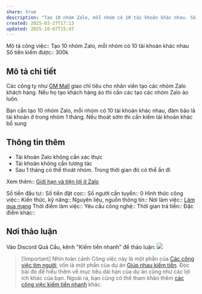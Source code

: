 ```yaml
---
share: true
description: "Tạo 10 nhóm Zalo, mỗi nhóm có 10 tài khoản khác nhau. Số tiền kiếm được: 300k"
created: 2025-03-27T17:13
updated: 2025-10-07T15:47
---
```

Mô tả công việc:: Tạo 10 nhóm Zalo, mỗi nhóm có 10 tài khoản khác nhau
Số tiền kiếm được:: 300k

## Mô tả chi tiết
Các công ty như [GM Mall](../../../../T%C3%ACnh%20h%C3%ACnh%20%E1%BB%9F%20Vi%E1%BB%87t%20Nam/Ng%C3%A0nh%20ngh%E1%BB%81%20c%E1%BB%A5%20th%E1%BB%83/T%C3%A0i%20ch%C3%ADnh/S%C3%A0n%20th%C6%B0%C6%A1ng%20m%E1%BA%A1i%20%C4%91i%E1%BB%87n%20t%E1%BB%AD/GM%20Mall/Nh%C3%A2n%20s%E1%BB%B1/Ch%C3%ADnh%20s%C3%A1ch%20cho%20nh%C3%A2n%20vi%C3%AAn.md) giao chỉ tiêu cho nhân viên tạo các nhóm Zalo khách hàng. Nếu họ tạo khách hàng ảo thì cần các tạo các nhóm Zalo ảo luôn.

Bạn cần tạo 10 nhóm Zalo, mỗi nhóm có 10 tài khoản khác nhau, đảm bảo là tài khoản ở trong nhóm 1 tháng. Nếu thoát sớm thì cần kiếm tài khoản khác bổ sung

## Thông tin thêm
- Tài khoản Zalo không cần xác thực
- Tài khoản không cần tương tác
- Sau 1 tháng có thể thoát nhóm. Trong thời gian đó có thể ẩn đi

Xem thêm:: [Giới hạn và tiện lợi ở Zalo](../../../../T%C3%ACnh%20h%C3%ACnh%20%E1%BB%9F%20Vi%E1%BB%87t%20Nam/Ng%C3%A0nh%20ngh%E1%BB%81%20c%E1%BB%A5%20th%E1%BB%83/Vi%E1%BB%85n%20th%C3%B4ng/Zalo/Gi%E1%BB%9Bi%20h%E1%BA%A1n%20v%C3%A0%20ti%E1%BB%87n%20l%E1%BB%A3i%20%E1%BB%9F%20Zalo.md)

Số tiền đầu tư:: 
Số tiền đặt cọc:: 
Số người cần tuyển:: 0
Hình thức công việc::
Kiến thức, kỹ năng::
Nguyên liệu, nguồn thông tin::
Nơi làm việc:: [Làm qua mạng](../../../%C4%90%E1%BA%B7c%20%C4%91i%E1%BB%83m%20c%C3%B4ng%20vi%E1%BB%87c/N%C6%A1i%20l%C3%A0m%20vi%E1%BB%87c/L%C3%A0m%20qua%20m%E1%BA%A1ng.md)
Thời điểm làm việc::
Yêu cầu công nghệ::
Thời gian trả tiền::
Đặc điểm khác::

## Nơi thảo luận
Vào Discord Quả Cầu, kênh "Kiếm tiền nhanh" để thảo luận:
![](https://i.imgur.com/PffcLkI.png)

> [!important] Nhìn toàn cảnh
> Công việc này là một phần của [Các công việc tìm người](./index.md), vốn là một phần của dự án [Giúp nhau kiếm tiền](../../../../../%F0%9F%93%90D%E1%BB%B1%20%C3%A1n/Gi%C3%BAp%20nhau%20ki%E1%BA%BFm%20ti%E1%BB%81n/index.md). Đọc bài đó để hiểu thêm về mục tiêu dài hạn của dự án cũng như các lợi ích khác của bạn. Ngoài ra, bạn cũng có thể tham khảo thêm [các công việc kiếm tiền nhanh](../index.md) khác.